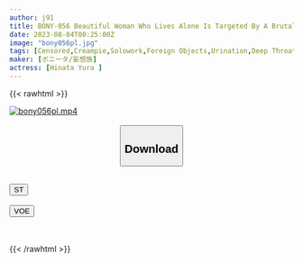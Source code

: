 ```yaml
---
author: j91
title: BONY-056 Beautiful Woman Who Lives Alone Is Targeted By A Brutal Crime Group, She's Pushed Into Her Home And Creampied Les Yura Hinata
date: 2023-08-04T00:25:00Z
image: "bony056pl.jpg"
tags: [Censored,Creampie,Solowork,Foreign Objects,Urination,Deep Throating,Evil ]
maker: [ボニータ/妄想族]
actress: [Hinata Yura ]
---
```



{{< rawhtml >}}

<div class="video" data-videoid="a4OXgd0ByZsQOD">
    <a href="javascript:;">
        <img src="https://my.j91.asia/posts/bony056pl/bony056pl.jpg" width="WIDTH" height="HEIGHT" alt="bony056pl.mp4" loading="lazy">
    </a>
</div>

<script type="text/javascript" src="https://j91.asia/asset/on-demand-st.js"></script>

<br>
  <link rel="stylesheet" href="https://j91.asia/asset/bs5.css">
  
  <center>
  <button class="btn btn-primary" type="button" data-bs-toggle="collapse" data-bs-target=".multi-collapse" aria-expanded="false" aria-controls="multiCollapseExample1 multiCollapseExample2"><h2>Download</h2></button></center>
</p>
<div class="row">
  <div class="col">
    <div class="collapse multi-collapse" id="multiCollapseExample1">
      <div class="card card-body">
	      	      <br>
<div class="buttons">  
<a href="https://streamtape.to/v/a4OXgd0ByZsQOD"><button class="btn-hover color-3"><i class="fa fa-download"></i> ST</button></a></div>
    </div>
  </div>
</div>
  <div class="col">
    <div class="collapse multi-collapse" id="multiCollapseExample2">
      <div class="card card-body">
	      <br>
<div class="buttons">
    <a href="https://voe.sx/elpqkt7kiptf"><button class="btn-hover color-9"><i class="fa fa-download"></i> VOE</button></a></div>
<br><br>
      </div>
    </div>
  </div>
</div>

{{< /rawhtml >}}